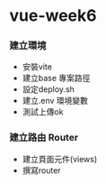# vue-week6

### 建立環境
- 安裝vite
- 建立base 專案路徑
- 設定deploy.sh 
- 建立.env 環境變數
- 測試上傳ok 

### 建立路由 Router
- 建立頁面元件(views)
- 撰寫router 